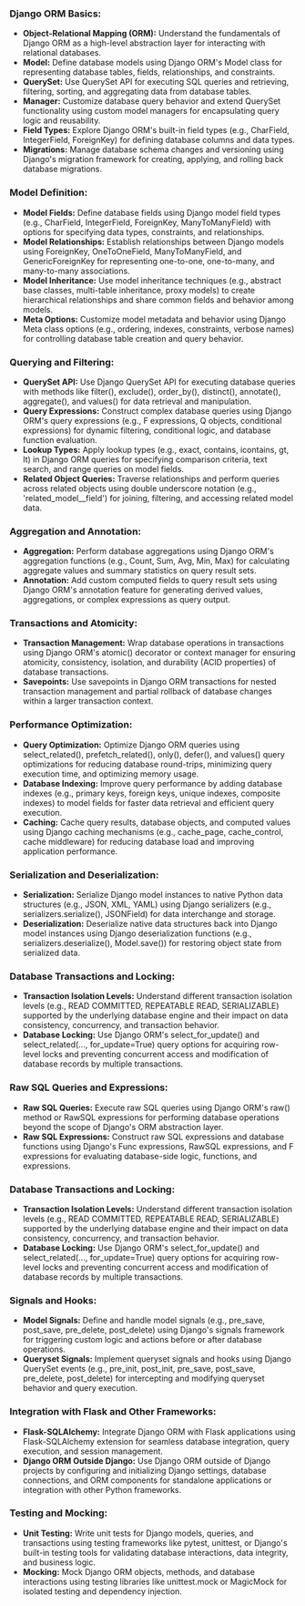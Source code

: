 ### Django ORM Basics:
- **Object-Relational Mapping (ORM):** Understand the fundamentals of Django ORM as a high-level abstraction layer for interacting with relational databases.
- **Model:** Define database models using Django ORM's Model class for representing database tables, fields, relationships, and constraints.
- **QuerySet:** Use QuerySet API for executing SQL queries and retrieving, filtering, sorting, and aggregating data from database tables.
- **Manager:** Customize database query behavior and extend QuerySet functionality using custom model managers for encapsulating query logic and reusability.
- **Field Types:** Explore Django ORM's built-in field types (e.g., CharField, IntegerField, ForeignKey) for defining database columns and data types.
- **Migrations:** Manage database schema changes and versioning using Django's migration framework for creating, applying, and rolling back database migrations.

### Model Definition:
- **Model Fields:** Define database fields using Django model field types (e.g., CharField, IntegerField, ForeignKey, ManyToManyField) with options for specifying data types, constraints, and relationships.
- **Model Relationships:** Establish relationships between Django models using ForeignKey, OneToOneField, ManyToManyField, and GenericForeignKey for representing one-to-one, one-to-many, and many-to-many associations.
- **Model Inheritance:** Use model inheritance techniques (e.g., abstract base classes, multi-table inheritance, proxy models) to create hierarchical relationships and share common fields and behavior among models.
- **Meta Options:** Customize model metadata and behavior using Django Meta class options (e.g., ordering, indexes, constraints, verbose names) for controlling database table creation and query behavior.

### Querying and Filtering:
- **QuerySet API:** Use Django QuerySet API for executing database queries with methods like filter(), exclude(), order_by(), distinct(), annotate(), aggregate(), and values() for data retrieval and manipulation.
- **Query Expressions:** Construct complex database queries using Django ORM's query expressions (e.g., F expressions, Q objects, conditional expressions) for dynamic filtering, conditional logic, and database function evaluation.
- **Lookup Types:** Apply lookup types (e.g., exact, contains, icontains, gt, lt) in Django ORM queries for specifying comparison criteria, text search, and range queries on model fields.
- **Related Object Queries:** Traverse relationships and perform queries across related objects using double underscore notation (e.g., 'related_model__field') for joining, filtering, and accessing related model data.

### Aggregation and Annotation:
- **Aggregation:** Perform database aggregations using Django ORM's aggregation functions (e.g., Count, Sum, Avg, Min, Max) for calculating aggregate values and summary statistics on query result sets.
- **Annotation:** Add custom computed fields to query result sets using Django ORM's annotation feature for generating derived values, aggregations, or complex expressions as query output.

### Transactions and Atomicity:
- **Transaction Management:** Wrap database operations in transactions using Django ORM's atomic() decorator or context manager for ensuring atomicity, consistency, isolation, and durability (ACID properties) of database transactions.
- **Savepoints:** Use savepoints in Django ORM transactions for nested transaction management and partial rollback of database changes within a larger transaction context.

### Performance Optimization:
- **Query Optimization:** Optimize Django ORM queries using select_related(), prefetch_related(), only(), defer(), and values() query optimizations for reducing database round-trips, minimizing query execution time, and optimizing memory usage.
- **Database Indexing:** Improve query performance by adding database indexes (e.g., primary keys, foreign keys, unique indexes, composite indexes) to model fields for faster data retrieval and efficient query execution.
- **Caching:** Cache query results, database objects, and computed values using Django caching mechanisms (e.g., cache_page, cache_control, cache middleware) for reducing database load and improving application performance.

### Serialization and Deserialization:
- **Serialization:** Serialize Django model instances to native Python data structures (e.g., JSON, XML, YAML) using Django serializers (e.g., serializers.serialize(), JSONField) for data interchange and storage.
- **Deserialization:** Deserialize native data structures back into Django model instances using Django deserialization functions (e.g., serializers.deserialize(), Model.save()) for restoring object state from serialized data.

### Database Transactions and Locking:
- **Transaction Isolation Levels:** Understand different transaction isolation levels (e.g., READ COMMITTED, REPEATABLE READ, SERIALIZABLE) supported by the underlying database engine and their impact on data consistency, concurrency, and transaction behavior.
- **Database Locking:** Use Django ORM's select_for_update() and select_related(..., for_update=True) query options for acquiring row-level locks and preventing concurrent access and modification of database records by multiple transactions.

### Raw SQL Queries and Expressions:
- **Raw SQL Queries:** Execute raw SQL queries using Django ORM's raw() method or RawSQL expressions for performing database operations beyond the scope of Django's ORM abstraction layer.
- **Raw SQL Expressions:** Construct raw SQL expressions and database functions using Django's Func expressions, RawSQL expressions, and F expressions for evaluating database-side logic, functions, and expressions.

### Database Transactions and Locking:
- **Transaction Isolation Levels:** Understand different transaction isolation levels (e.g., READ COMMITTED, REPEATABLE READ, SERIALIZABLE) supported by the underlying database engine and their impact on data consistency, concurrency, and transaction behavior.
- **Database Locking:** Use Django ORM's select_for_update() and select_related(..., for_update=True) query options for acquiring row-level locks and preventing concurrent access and modification of database records by multiple transactions.

### Signals and Hooks:
- **Model Signals:** Define and handle model signals (e.g., pre_save, post_save, pre_delete, post_delete) using Django's signals framework for triggering custom logic and actions before or after database operations.
- **Queryset Signals:** Implement queryset signals and hooks using Django QuerySet events (e.g., pre_init, post_init, pre_save, post_save, pre_delete, post_delete) for intercepting and modifying queryset behavior and query execution.

### Integration with Flask and Other Frameworks:
- **Flask-SQLAlchemy:** Integrate Django ORM with Flask applications using Flask-SQLAlchemy extension for seamless database integration, query execution, and session management.
- **Django ORM Outside Django:** Use Django ORM outside of Django projects by configuring and initializing Django settings, database connections, and ORM components for standalone applications or integration with other Python frameworks.

### Testing and Mocking:
- **Unit Testing:** Write unit tests for Django models, queries, and transactions using testing frameworks like pytest, unittest, or Django's built-in testing tools for validating database interactions, data integrity, and business logic.
- **Mocking:** Mock Django ORM objects, methods, and database interactions using testing libraries like unittest.mock or MagicMock for isolated testing and dependency injection.
